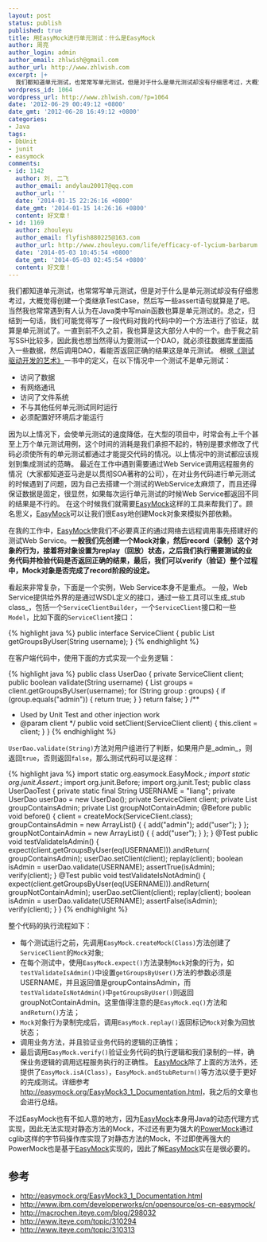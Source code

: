```yaml
---
layout: post
status: publish
published: true
title: 用EasyMock进行单元测试：什么是EasyMock
author: 周亮
author_login: admin
author_email: zhlwish@gmail.com
author_url: http://www.zhlwish.com
excerpt: |+
  我们都知道单元测试，也常常写单元测试，但是对于什么是单元测试却没有仔细思考过，大概觉得创建一个类继承TestCase，然后写一些assert语句就算是了吧。当然我也常常遇到有人认为在Java类中写main函数也算是单元测试的。总之，归结到一句话，我们可能觉得写了一段代码对我的代码中的一个方法进行了验证，就算是单元测试了。一直到前不久之前，我也算是这大部分人中的一个。由于我之前写SSH比较多，因此我也想当然得认为要测试一个DAO，就必须往数据库里面插入一些数据，然后调用DAO，看能否返回正确的结果这是单元测试。 事实上，我错了。
wordpress_id: 1064
wordpress_url: http://www.zhlwish.com/?p=1064
date: '2012-06-29 00:49:12 +0800'
date_gmt: '2012-06-28 16:49:12 +0800'
categories:
- Java
tags:
- DbUnit
- junit
- easymock
comments:
- id: 1142
  author: 刘, 二飞
  author_email: andylau20017@qq.com
  author_url: ''
  date: '2014-01-15 22:26:16 +0800'
  date_gmt: '2014-01-15 14:26:16 +0800'
  content: 好文章！
- id: 1169
  author: zhouleyu
  author_email: flyfish880225@163.com
  author_url: http://www.zhouleyu.com/life/efficacy-of-lycium-barbarum
  date: '2014-05-03 10:45:54 +0800'
  date_gmt: '2014-05-03 02:45:54 +0800'
  content: 好文章！
---
```

我们都知道单元测试，也常常写单元测试，但是对于什么是单元测试却没有仔细思考过，大概觉得创建一个类继承TestCase，然后写一些assert语句就算是了吧。当然我也常常遇到有人认为在Java类中写main函数也算是单元测试的。总之，归结到一句话，我们可能觉得写了一段代码对我的代码中的一个方法进行了验证，就算是单元测试了。一直到前不久之前，我也算是这大部分人中的一个。由于我之前写SSH比较多，因此我也想当然得认为要测试一个DAO，就必须往数据库里面插入一些数据，然后调用DAO，看能否返回正确的结果这是单元测试。 根据<a href="http://book.douban.com/subject/5326182/">《测试驱动开发的艺术》</a>一书中的定义，在以下情况中一个测试不是单元测试：

* 访问了数据
* 有网络通讯
* 访问了文件系统
* 不与其他任何单元测试同时运行
* 必须配置好环境后才能运行

因为以上情况下，会使单元测试的速度降低，在大型的项目中，时常会有上千个甚至上万个单元测试用例，这个时间的消耗是我们承担不起的，特别是要求修改了代码必须使所有的单元测试都通过才能提交代码的情况。以上情况中的测试都应该规划到集成测试的范畴。 最近在工作中遇到需要通过Web Service调用远程服务的情况（大家都知道亚马逊是以贯彻SOA著称的公司），在对业务代码进行单元测试的时候遇到了问题，因为自己去搭建一个测试的WebService太麻烦了，而且还得保证数据是固定，很显然，如果每次运行单元测试的时候Web Service都返回不同的结果是不行的。 在这个时候我们就需要<a href="http://easymock.org/">EasyMock</a>这样的工具来帮我们了。顾名思义，<a href="http://easymock.org/">EasyMock</a>可以让我们很Easy地创建Mock对象来模拟外部依赖。

在我的工作中，<a href="http://easymock.org/">EasyMock</a>使我们不必要真正的通过网络去远程调用事先搭建好的测试Web Service。**一般我们先创建一个Mock对象，然后record（录制）这个对象的行为，接着将对象设置为replay（回放）状态，之后我们执行需要测试的业务代码并检验代码是否返回正确的结果，最后，我们可以verify（验证）整个过程中，Mock对象是否完成了record阶段的设定。**

看起来非常复杂，下面是一个实例，Web Service本身不是重点。 一般，Web Service提供给外界的是通过WSDL定义的接口，通过一些工具可以生成_stub class_，包括一个`ServiceClientBuilder`，一个`ServiceClient`接口和一些`Model`，比如下面的`ServiceClient`接口：

{% highlight java %}
public interface ServiceClient {
    public List<String> getGroupsByUser(String username);
}
{% endhighlight %}

在客户端代码中，使用下面的方式实现一个业务逻辑：

{% highlight java %}
public class UserDao {
private ServiceClient client;
public boolean validate(String username) {
    List<String> groups = client.getGroupsByUser(username);
    for (String group : groups) {
        if (group.equals("admin")) {
            return true;
        }
    }
    return false;
}
/**
 * Used by Unit Test and other injection work
 * @param client
 */
public void setClient(ServiceClient client) {
    this.client = client;
}
}
{% endhighlight %}

`UserDao.validate(String)`方法对用户组进行了判断，如果用户是_admin_，则返回`true`，否则返回`false`，那么测试代码可以是这样：

{% highlight java %}
import static org.easymock.EasyMock.*;
import static org.junit.Assert.*;
import org.junit.Before;
import org.junit.Test;
public class UserDaoTest {
    private static final String USERNAME = "liang";
    private UserDao userDao = new UserDao();
    private ServiceClient client;
    private List<String> groupContainsAdmin;
    private List<String> groupNotContainAdmin;
    @Before
    public void before() {
        client = createMock(ServiceClient.class);
        groupContainsAdmin = new ArrayList<String>() {
            {
                add("admin");
                add("user");
            }
        };
        groupNotContainAdmin = new ArrayList<String>() {
            {
                add("user");
            }
        };
    }
    @Test
    public void testValidateIsAdmin() {
        expect(client.getGroupsByUser(eq(USERNAME))).andReturn(
                groupContainsAdmin);
        userDao.setClient(client);
        replay(client);
        boolean isAdmin = userDao.validate(USERNAME);
        assertTrue(isAdmin);
        verify(client);
    }
    @Test
    public void testValidateIsNotAdmin() {
        expect(client.getGroupsByUser(eq(USERNAME))).andReturn(
                groupNotContainAdmin);
        userDao.setClient(client);
        replay(client);
        boolean isAdmin = userDao.validate(USERNAME);
        assertFalse(isAdmin);
        verify(client);
    }
}
{% endhighlight %}

整个代码的执行流程如下：

* 每个测试运行之前，先调用`EasyMock.createMock(Class)`方法创建了`ServiceClient`的`Mock`对象;
* 在每个测试中，使用`EasyMock.expect()`方法录制`Mock`对象的行为，如`testValidateIsAdmin()`中设置`getGroupsByUser()`方法的参数必须是USERNAME，并且返回值是groupContainsAdmin，而`testValidateIsNotAdmin()`中`getGroupsByUser()`则返回groupNotContainAdmin。这里值得注意的是`EasyMock.eq()`方法和`andReturn()`方法；
* `Mock`对象行为录制完成后，调用`EasyMock.replay()`返回标记`Mock`对象为回放状态；
* 调用业务方法，并且验证业务代码的逻辑的正确性；
* 最后调用`EasyMock.verify()`验证业务代码的执行逻辑和我们录制的一样，确保业务逻辑的调用远程服务执行的正确性。 <a href="http://easymock.org/">EasyMock</a>除了上面的方法外，还提供了`EasyMock.isA(Class)`，`EasyMock.andStubReturn()`等方法以便于更好的完成测试。详细参考<a href="http://easymock.org/EasyMock3_1_Documentation.html">http://easymock.org/EasyMock3_1_Documentation.html</a>，我之后的文章也会进行总结。 

不过EasyMock也有不如人意的地方，因为<a href="http://easymock.org/">EasyMock</a>本身用Java的动态代理方式实现，因此无法实现对静态方法的Mock，不过还有更为强大的<a href="https://code.google.com/p/powermock/">PowerMock</a>通过cglib这样的字节码操作库实现了对静态方法的Mock，不过即使再强大的PowerMock也是基于<a href="http://easymock.org/">EasyMock</a>实现的，因此了解<a href="http://easymock.org/">EasyMock</a>实在是很必要的。

## 参考

* <a href="http://easymock.org/EasyMock3_1_Documentation.html">http://easymock.org/EasyMock3_1_Documentation.html</a>
* <a href="http://www.ibm.com/developerworks/cn/opensource/os-cn-easymock/">http://www.ibm.com/developerworks/cn/opensource/os-cn-easymock/</a>
* <a href="http://macrochen.iteye.com/blog/298032">http://macrochen.iteye.com/blog/298032</a>
* <a href="http://www.iteye.com/topic/310294">http://www.iteye.com/topic/310294</a>
* <a href="http://www.iteye.com/topic/310313">http://www.iteye.com/topic/310313</a>

